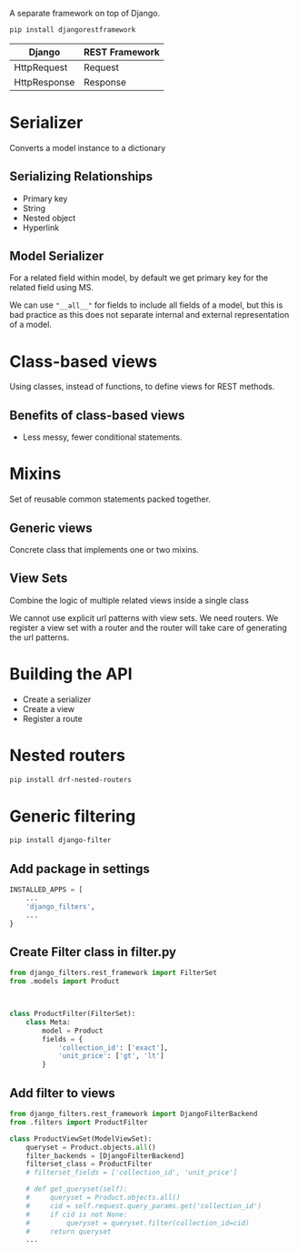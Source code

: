
A separate framework on top of Django.

```bash
pip install djangorestframework
```

| Django        | REST Framework    |
| ------------- | ----------------- |
| HttpRequest   | Request           |
| HttpResponse  | Response          |


# Serializer

Converts a model instance to a dictionary

## Serializing Relationships
- Primary key
- String
- Nested object
- Hyperlink


## Model Serializer

For a related field within model, by default we get primary key for the related field using MS.

We can use `"__all__"` for fields to include all fields of a model, but this is bad practice as this does not separate internal and external representation of a model.

# Class-based views
Using classes, instead of functions, to define views for REST methods.
## Benefits of class-based views
- Less messy, fewer conditional statements.

# Mixins

Set of reusable common statements packed together.

## Generic views

Concrete class that implements one or two mixins.

## View Sets

Combine the logic of multiple related views inside a single class

We cannot use explicit url patterns with view sets. We need routers. We register a view set with a router and the router will take care of generating the url patterns.

# Building the API
- Create a serializer
- Create a view
- Register a route

# Nested routers

```bash
pip install drf-nested-routers
```


# Generic filtering

```bash
pip install django-filter
```

## Add package in settings
```python
INSTALLED_APPS = [
    ...
    'django_filters',
    ...
}
```

## Create Filter class in filter.py

```python
from django_filters.rest_framework import FilterSet
from .models import Product



class ProductFilter(FilterSet):
    class Meta:
        model = Product
        fields = {
            'collection_id': ['exact'],
            'unit_price': ['gt', 'lt']
        }
```

## Add filter to views

```python
from django_filters.rest_framework import DjangoFilterBackend
from .filters import ProductFilter

class ProductViewSet(ModelViewSet):
    queryset = Product.objects.all()
    filter_backends = [DjangoFilterBackend]
    filterset_class = ProductFilter
    # filterset_fields = ['collection_id', 'unit_price']

    # def get_queryset(self):
    #     queryset = Product.objects.all()
    #     cid = self.request.query_params.get('collection_id')
    #     if cid is not None:
    #         queryset = queryset.filter(collection_id=cid)
    #     return queryset
    ...
```